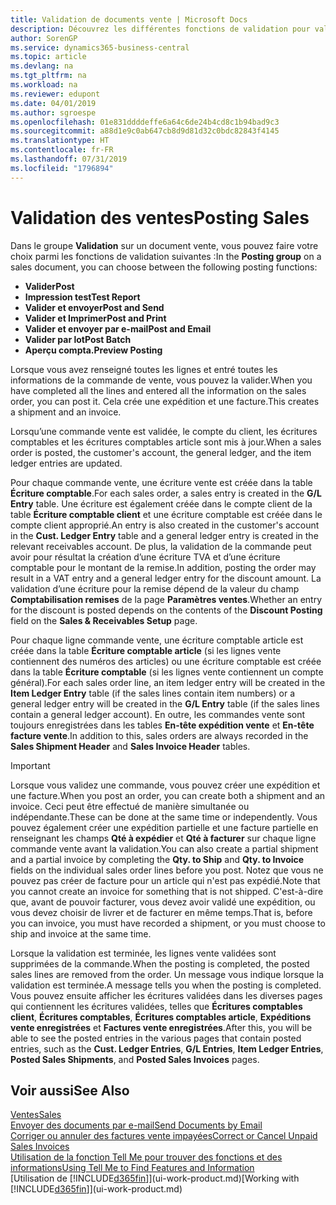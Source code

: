 ```yaml
---
title: Validation de documents vente | Microsoft Docs
description: Découvrez les différentes fonctions de validation pour valider les documents vente et comment mettre à jour les documents validés.
author: SorenGP
ms.service: dynamics365-business-central
ms.topic: article
ms.devlang: na
ms.tgt_pltfrm: na
ms.workload: na
ms.reviewer: edupont
ms.date: 04/01/2019
ms.author: sgroespe
ms.openlocfilehash: 01e831ddddeffe6a64c6de24b4cd8c1b94bad9c3
ms.sourcegitcommit: a88d1e9c0ab647cb8d9d81d32c0bdc82843f4145
ms.translationtype: HT
ms.contentlocale: fr-FR
ms.lasthandoff: 07/31/2019
ms.locfileid: "1796894"
---
```

# <a name="posting-sales"></a><span data-ttu-id="be7dc-103">Validation des ventes</span><span class="sxs-lookup"><span data-stu-id="be7dc-103">Posting Sales</span></span>
<span data-ttu-id="be7dc-104">Dans le groupe **Validation** sur un document vente, vous pouvez faire votre choix parmi les fonctions de validation suivantes :</span><span class="sxs-lookup"><span data-stu-id="be7dc-104">In the **Posting group** on a sales document, you can choose between the following posting functions:</span></span>

* <span data-ttu-id="be7dc-105">**Valider**</span><span class="sxs-lookup"><span data-stu-id="be7dc-105">**Post**</span></span>
* <span data-ttu-id="be7dc-106">**Impression test**</span><span class="sxs-lookup"><span data-stu-id="be7dc-106">**Test Report**</span></span>
* <span data-ttu-id="be7dc-107">**Valider et envoyer**</span><span class="sxs-lookup"><span data-stu-id="be7dc-107">**Post and Send**</span></span>
* <span data-ttu-id="be7dc-108">**Valider et Imprimer**</span><span class="sxs-lookup"><span data-stu-id="be7dc-108">**Post and Print**</span></span>
* <span data-ttu-id="be7dc-109">**Valider et envoyer par e-mail**</span><span class="sxs-lookup"><span data-stu-id="be7dc-109">**Post and Email**</span></span>
* <span data-ttu-id="be7dc-110">**Valider par lot**</span><span class="sxs-lookup"><span data-stu-id="be7dc-110">**Post Batch**</span></span>
* <span data-ttu-id="be7dc-111">**Aperçu compta.**</span><span class="sxs-lookup"><span data-stu-id="be7dc-111">**Preview Posting**</span></span>

<span data-ttu-id="be7dc-112">Lorsque vous avez renseigné toutes les lignes et entré toutes les informations de la commande de vente, vous pouvez la valider.</span><span class="sxs-lookup"><span data-stu-id="be7dc-112">When you have completed all the lines and entered all the information on the sales order, you can post it.</span></span> <span data-ttu-id="be7dc-113">Cela crée une expédition et une facture.</span><span class="sxs-lookup"><span data-stu-id="be7dc-113">This creates a shipment and an invoice.</span></span>

<span data-ttu-id="be7dc-114">Lorsqu’une commande vente est validée, le compte du client, les écritures comptables et les écritures comptables article sont mis à jour.</span><span class="sxs-lookup"><span data-stu-id="be7dc-114">When a sales order is posted, the customer's account, the general ledger, and the item ledger entries are updated.</span></span>

<span data-ttu-id="be7dc-115">Pour chaque commande vente, une écriture vente est créée dans la table **Écriture comptable**.</span><span class="sxs-lookup"><span data-stu-id="be7dc-115">For each sales order, a sales entry is created in the **G/L Entry** table.</span></span> <span data-ttu-id="be7dc-116">Une écriture est également créée dans le compte client de la table **Écriture comptable client** et une écriture comptable est créée dans le compte client approprié.</span><span class="sxs-lookup"><span data-stu-id="be7dc-116">An entry is also created in the customer's account in the **Cust. Ledger Entry** table and a general ledger entry is created in the relevant receivables account.</span></span> <span data-ttu-id="be7dc-117">De plus, la validation de la commande peut avoir pour résultat la création d’une écriture TVA et d’une écriture comptable pour le montant de la remise.</span><span class="sxs-lookup"><span data-stu-id="be7dc-117">In addition, posting the order may result in a VAT entry and a general ledger entry for the discount amount.</span></span> <span data-ttu-id="be7dc-118">La validation d’une écriture pour la remise dépend de la valeur du champ **Comptabilisation remises** de la page **Paramètres ventes**.</span><span class="sxs-lookup"><span data-stu-id="be7dc-118">Whether an entry for the discount is posted depends on the contents of the **Discount Posting** field on the **Sales & Receivables Setup** page.</span></span>

<span data-ttu-id="be7dc-119">Pour chaque ligne commande vente, une écriture comptable article est créée dans la table **Écriture comptable article** (si les lignes vente contiennent des numéros des articles) ou une écriture comptable est créée dans la table **Écriture comptable** (si les lignes vente contiennent un compte général).</span><span class="sxs-lookup"><span data-stu-id="be7dc-119">For each sales order line, an item ledger entry will be created in the **Item Ledger Entry** table (if the sales lines contain item numbers) or a general ledger entry will be created in the **G/L Entry** table (if the sales lines contain a general ledger account).</span></span> <span data-ttu-id="be7dc-120">En outre, les commandes vente sont toujours enregistrées dans les tables **En-tête expédition vente** et **En-tête facture vente**.</span><span class="sxs-lookup"><span data-stu-id="be7dc-120">In addition to this, sales orders are always recorded in the **Sales Shipment Header** and **Sales Invoice Header** tables.</span></span>

> [!IMPORTANT]  
>   <span data-ttu-id="be7dc-121">Lorsque vous validez une commande, vous pouvez créer une expédition et une facture.</span><span class="sxs-lookup"><span data-stu-id="be7dc-121">When you post an order, you can create both a shipment and an invoice.</span></span> <span data-ttu-id="be7dc-122">Ceci peut être effectué de manière simultanée ou indépendante.</span><span class="sxs-lookup"><span data-stu-id="be7dc-122">These can be done at the same time or independently.</span></span> <span data-ttu-id="be7dc-123">Vous pouvez également créer une expédition partielle et une facture partielle en renseignant les champs **Qté à expédier** et **Qté à facturer** sur chaque ligne commande vente avant la validation.</span><span class="sxs-lookup"><span data-stu-id="be7dc-123">You can also create a partial shipment and a partial invoice by completing the **Qty. to Ship** and **Qty. to Invoice** fields on the individual sales order lines before you post.</span></span> <span data-ttu-id="be7dc-124">Notez que vous ne pouvez pas créer de facture pour un article qui n'est pas expédié.</span><span class="sxs-lookup"><span data-stu-id="be7dc-124">Note that you cannot create an invoice for something that is not shipped.</span></span> <span data-ttu-id="be7dc-125">C'est-à-dire que, avant de pouvoir facturer, vous devez avoir validé une expédition, ou vous devez choisir de livrer et de facturer en même temps.</span><span class="sxs-lookup"><span data-stu-id="be7dc-125">That is, before you can invoice, you must have recorded a shipment, or you must choose to ship and invoice at the same time.</span></span>

<span data-ttu-id="be7dc-126">Lorsque la validation est terminée, les lignes vente validées sont supprimées de la commande.</span><span class="sxs-lookup"><span data-stu-id="be7dc-126">When the posting is completed, the posted sales lines are removed from the order.</span></span> <span data-ttu-id="be7dc-127">Un message vous indique lorsque la validation est terminée.</span><span class="sxs-lookup"><span data-stu-id="be7dc-127">A message tells you when the posting is completed.</span></span> <span data-ttu-id="be7dc-128">Vous pouvez ensuite afficher les écritures validées dans les diverses pages qui contiennent les écritures validées, telles que **Écritures comptables client**, **Écritures comptables**, **Écritures comptables article**, **Expéditions vente enregistrées** et **Factures vente enregistrées**.</span><span class="sxs-lookup"><span data-stu-id="be7dc-128">After this, you will be able to see the posted entries in the various pages that contain posted entries, such as the **Cust. Ledger Entries**, **G/L Entries**, **Item Ledger Entries**, **Posted Sales Shipments**, and **Posted Sales Invoices** pages.</span></span>  

## <a name="see-also"></a><span data-ttu-id="be7dc-129">Voir aussi</span><span class="sxs-lookup"><span data-stu-id="be7dc-129">See Also</span></span>

[<span data-ttu-id="be7dc-130">Ventes</span><span class="sxs-lookup"><span data-stu-id="be7dc-130">Sales</span></span>](sales-manage-sales.md)  
[<span data-ttu-id="be7dc-131">Envoyer des documents par e-mail</span><span class="sxs-lookup"><span data-stu-id="be7dc-131">Send Documents by Email</span></span>](ui-how-send-documents-email.md)  
[<span data-ttu-id="be7dc-132">Corriger ou annuler des factures vente impayées</span><span class="sxs-lookup"><span data-stu-id="be7dc-132">Correct or Cancel Unpaid Sales Invoices</span></span>](sales-how-correct-cancel-sales-invoice.md)  
[<span data-ttu-id="be7dc-133">Utilisation de la fonction Tell Me pour trouver des fonctions et des informations</span><span class="sxs-lookup"><span data-stu-id="be7dc-133">Using Tell Me to Find Features and Information</span></span>](ui-search.md)  
<span data-ttu-id="be7dc-134">[Utilisation de [!INCLUDE[d365fin](includes/d365fin_md.md)]](ui-work-product.md)</span><span class="sxs-lookup"><span data-stu-id="be7dc-134">[Working with [!INCLUDE[d365fin](includes/d365fin_md.md)]](ui-work-product.md)</span></span>
